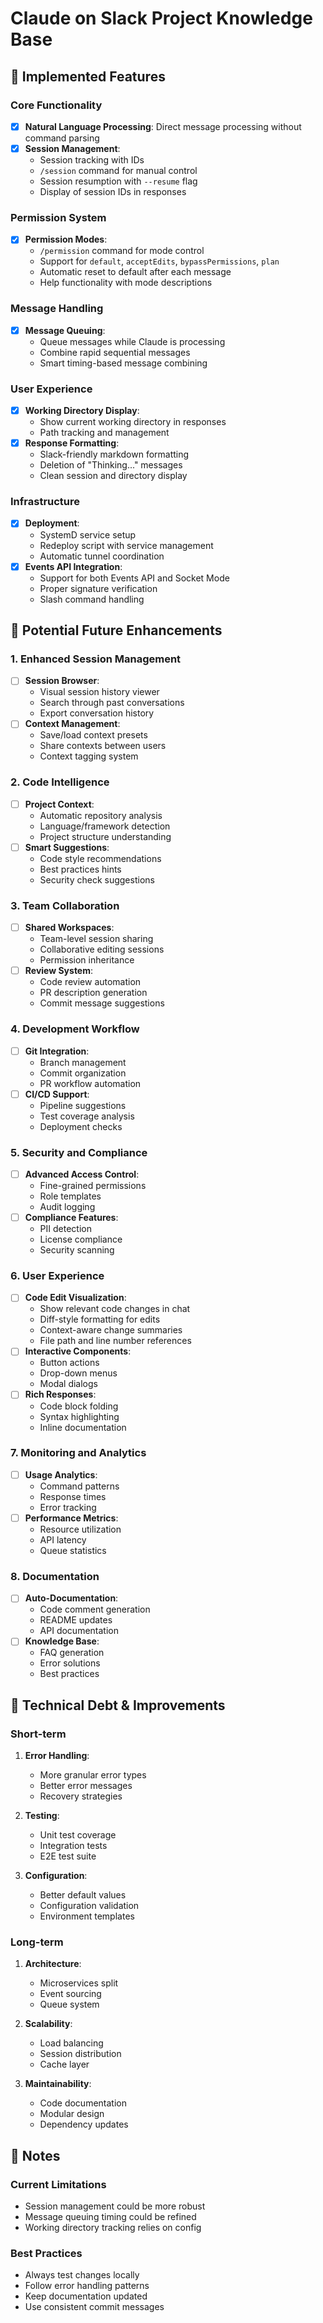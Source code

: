 # Claude on Slack Project Knowledge Base

## 🎯 Implemented Features

### Core Functionality
- [x] **Natural Language Processing**: Direct message processing without command parsing
- [x] **Session Management**:
  - Session tracking with IDs
  - `/session` command for manual control
  - Session resumption with `--resume` flag
  - Display of session IDs in responses

### Permission System
- [x] **Permission Modes**:
  - `/permission` command for mode control
  - Support for `default`, `acceptEdits`, `bypassPermissions`, `plan`
  - Automatic reset to default after each message
  - Help functionality with mode descriptions

### Message Handling
- [x] **Message Queuing**:
  - Queue messages while Claude is processing
  - Combine rapid sequential messages
  - Smart timing-based message combining

### User Experience
- [x] **Working Directory Display**:
  - Show current working directory in responses
  - Path tracking and management
- [x] **Response Formatting**:
  - Slack-friendly markdown formatting
  - Deletion of "Thinking..." messages
  - Clean session and directory display

### Infrastructure
- [x] **Deployment**:
  - SystemD service setup
  - Redeploy script with service management
  - Automatic tunnel coordination
- [x] **Events API Integration**:
  - Support for both Events API and Socket Mode
  - Proper signature verification
  - Slash command handling

## 🚀 Potential Future Enhancements

### 1. Enhanced Session Management
- [ ] **Session Browser**:
  - Visual session history viewer
  - Search through past conversations
  - Export conversation history
- [ ] **Context Management**:
  - Save/load context presets
  - Share contexts between users
  - Context tagging system

### 2. Code Intelligence
- [ ] **Project Context**:
  - Automatic repository analysis
  - Language/framework detection
  - Project structure understanding
- [ ] **Smart Suggestions**:
  - Code style recommendations
  - Best practices hints
  - Security check suggestions

### 3. Team Collaboration
- [ ] **Shared Workspaces**:
  - Team-level session sharing
  - Collaborative editing sessions
  - Permission inheritance
- [ ] **Review System**:
  - Code review automation
  - PR description generation
  - Commit message suggestions

### 4. Development Workflow
- [ ] **Git Integration**:
  - Branch management
  - Commit organization
  - PR workflow automation
- [ ] **CI/CD Support**:
  - Pipeline suggestions
  - Test coverage analysis
  - Deployment checks

### 5. Security and Compliance
- [ ] **Advanced Access Control**:
  - Fine-grained permissions
  - Role templates
  - Audit logging
- [ ] **Compliance Features**:
  - PII detection
  - License compliance
  - Security scanning

### 6. User Experience
- [ ] **Code Edit Visualization**:
  - Show relevant code changes in chat
  - Diff-style formatting for edits
  - Context-aware change summaries
  - File path and line number references
- [ ] **Interactive Components**:
  - Button actions
  - Drop-down menus
  - Modal dialogs
- [ ] **Rich Responses**:
  - Code block folding
  - Syntax highlighting
  - Inline documentation

### 7. Monitoring and Analytics
- [ ] **Usage Analytics**:
  - Command patterns
  - Response times
  - Error tracking
- [ ] **Performance Metrics**:
  - Resource utilization
  - API latency
  - Queue statistics

### 8. Documentation
- [ ] **Auto-Documentation**:
  - Code comment generation
  - README updates
  - API documentation
- [ ] **Knowledge Base**:
  - FAQ generation
  - Error solutions
  - Best practices

## 🔧 Technical Debt & Improvements

### Short-term
1. **Error Handling**:
   - More granular error types
   - Better error messages
   - Recovery strategies

2. **Testing**:
   - Unit test coverage
   - Integration tests
   - E2E test suite

3. **Configuration**:
   - Better default values
   - Configuration validation
   - Environment templates

### Long-term
1. **Architecture**:
   - Microservices split
   - Event sourcing
   - Queue system

2. **Scalability**:
   - Load balancing
   - Session distribution
   - Cache layer

3. **Maintainability**:
   - Code documentation
   - Modular design
   - Dependency updates

## 📝 Notes

### Current Limitations
- Session management could be more robust
- Message queuing timing could be refined
- Working directory tracking relies on config

### Best Practices
- Always test changes locally
- Follow error handling patterns
- Keep documentation updated
- Use consistent commit messages